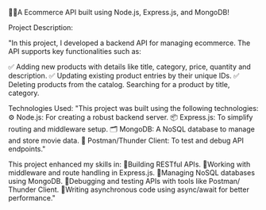 🌟🚀A Ecommerce API built using Node.js, Express.js, and MongoDB!

Project Description:

"In this project, I developed a backend API for managing ecommerce. The API supports key functionalities such as:

✅ Adding new products with details like title, category, price, quantity and description.
✅ Updating existing product entries by their unique IDs.
✅ Deleting products from the catalog.
Searching for a product by title, category.

Technologies Used:
"This project was built using the following technologies:
⚙️ Node.js: For creating a robust backend server.
📦 Express.js: To simplify routing and middleware setup.
🗂️ MongoDB: A NoSQL database to manage and store movie data.
🔧 Postman/Thunder Client: To test and debug API endpoints."

This project enhanced my skills in:
📍Building RESTful APIs.
📍Working with middleware and route handling in Express.js.
📍Managing NoSQL databases using MongoDB.
📍Debugging and testing APIs with tools like Postman/ Thunder Client.
📍Writing asynchronous code using async/await for better performance."

